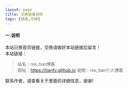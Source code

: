 ```yaml
---
layout: page
title: 交换链接说明
tags: [链接,交换]
---
```

#### 一.说明
本站只换首页链接，交换请做好本站链接后留言！  
本站链接：

>站名：rex_tian博客  
>网址：https://tianfy.github.io
>说明：rex_tian个人博客  

联系作者，请查看关于里面的详细信息，谢谢!

